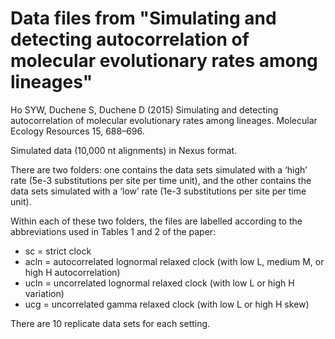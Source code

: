 # Data files from "Simulating and detecting autocorrelation of molecular evolutionary rates among lineages"

Ho SYW, Duchene S, Duchene D (2015) Simulating and detecting autocorrelation of molecular evolutionary rates among lineages. Molecular Ecology Resources 15, 688–696.

Simulated data (10,000 nt alignments) in Nexus format. 

There are two folders: one contains the data sets simulated with a ‘high’ rate (5e-3 substitutions per site per time unit), and the other contains the data sets simulated with a ‘low’ rate (1e-3 substitutions per site per time unit). 

Within each of these two folders, the files are labelled according to the abbreviations used in Tables 1 and 2 of the paper:
- sc = strict clock
- acln = autocorrelated lognormal relaxed clock (with low L, medium M, or high H autocorrelation)
- ucln = uncorrelated lognormal relaxed clock (with low L or high H variation)
- ucg = uncorrelated gamma relaxed clock (with low L or high H skew)

There are 10 replicate data sets for each setting. 
